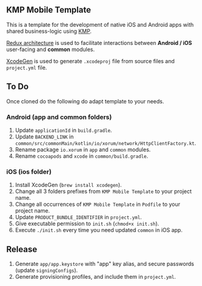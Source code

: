 ## KMP Mobile Template

This is a template for the development of native iOS and Android apps with shared business-logic using [KMP](https://kotlinlang.org/lp/mobile/).

[Redux architecture](https://medium.com/xorum-io/redux-for-android-with-kotlin-in-practice-part-1-initial-setup-8f1a417d466e) is used to facilitate interactions between **Android / iOS** user-facing and **common** modules.

[XcodeGen](https://github.com/yonaskolb/XcodeGen) is used to generate `.xcodeproj` file from source files and `project.yml` file.

## To Do

Once cloned do the following do adapt template to your needs.

### Android (app and common folders)

1. Update `applicationId` in `build.gradle`.
2. Update `BACKEND_LINK` in `common/src/commonMain/kotlin/io/xorum/network/HttpClientFactory.kt`.
3. Rename package `io.xorum` in `app` and `common` modules.
4. Rename `cocoapods` and `xcode` in `common/build.gradle`.

### iOS (ios folder)

1. Install XcodeGen (`brew install xcodegen`).
2. Change all 3 folders prefixes from `KMP Mobile Template` to your project name.
3. Change all occurrences of `KMP Mobile Template` in `Podfile` to your project name.
4. Update `PRODUCT_BUNDLE_IDENTIFIER` in `project.yml`.
5. Give executable permission to `init.sh` (`chmod+x init.sh`).
6. Execute `./init.sh` every time you need updated `common` in iOS app.

## Release

1. Generate `app/app.keystore` with "app" key alias, and secure passwords (update `signingConfigs`).
2. Generate provisioning profiles, and include them in `project.yml`.

